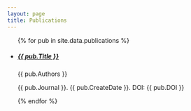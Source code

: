 ```yaml
---
layout: page
title: Publications
---
```

<ul class="list-group">
    {% for pub in site.data.publications %}
    <li class="list-group-item publication">
        <h5 class="title">
            <a href="https://pubmed.ncbi.nlm.nih.gov/{{ pub.PMID }}">{{ pub.Title }}</a></h5>
        <p class="authors">
            {{ pub.Authors }}</p>
        <p class="journal">
            {{ pub.Journal }}. {{ pub.CreateDate }}. DOI: {{ pub.DOI }}</p>
    </li>
    {% endfor %}
</ul>
